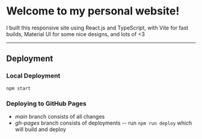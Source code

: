# Welcome to my personal website!

I built this responsive site using React.js and TypeScript, with Vite for fast builds, Material UI for some nice designs, and lots of <3 

---
## Deployment

### Local Deployment
`npm start`

### Deploying to GitHub Pages
- *main* branch consists of all changes
- *gh-pages* branch consists of deployments -- run `npm run deploy` which will build and deploy
